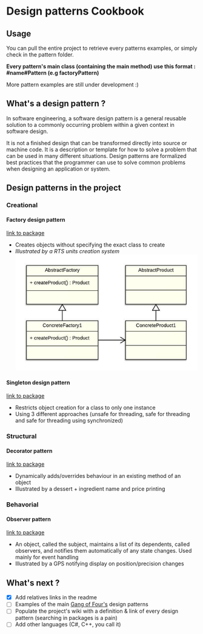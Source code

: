 # Design patterns Cookbook

## Usage

You can pull the entire project to retrieve every patterns examples, or simply check in the pattern folder. 

**Every pattern's main class (containing the main method) use this format : #name#Pattern (e.g factoryPattern)**

More pattern examples are still under development :)

## What's a design pattern ?

In software engineering, a software design pattern is a general reusable solution to a commonly occurring problem within a given context in software design. 

It is not a finished design that can be transformed directly into source or machine code. It is a description or template for how to solve a problem that can be used in many different situations. Design patterns are formalized best practices that the programmer can use to solve common problems when designing an application or system.

## Design patterns in the project

### Creational

#### Factory design pattern

[link to package](DesignPatterns/src/com/zelia/factory)
  - Creates objects without specifying the exact class to create
  - *Illustrated by a RTS units creation system*
![factory pattern uml](DesignPatterns/src/com/zelia/factory/FactoryUML.jpeg) 
  
#### Singleton design pattern

[link to package](DesignPatterns/src/com/zelia/singleton)
  - Restricts object creation for a class to only one instance
  - Using 3 different approaches (unsafe for threading, safe for threading and safe for threading using synchronized)

### Structural

#### Decorator pattern

[link to package](DesignPatterns/src/com/zelia/decorator)
  - Dynamically adds/overrides behaviour in an existing method of an object
  - Illustrated by a dessert + ingredient name and price printing
  
### Behavorial

#### Observer pattern

[link to package](DesignPatterns/src/com/zelia/observer)
  - An object, called the subject, maintains a list of its dependents, called observers, and notifies them automatically of any state changes. Used mainly for event handling
  - Illustrated by a GPS notifying display on position/precision changes

## What's next ?

- [x] Add relatives links in the readme
- [ ] Examples of the main [Gang of Four's](https://en.wikipedia.org/wiki/Design_Patterns) design patterns
- [ ] Populate the project's wiki with a definition & link of every design pattern (searching in packages is a pain)
- [ ] Add other languages (C#, C++, you call it)
